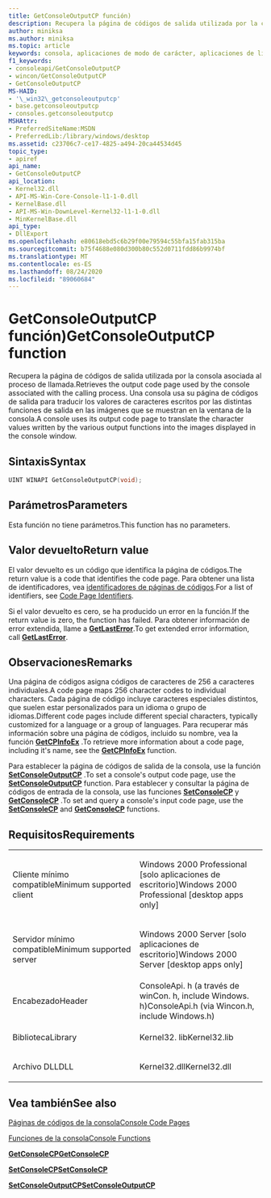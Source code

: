 ```yaml
---
title: GetConsoleOutputCP función)
description: Recupera la página de códigos de salida utilizada por la consola asociada al proceso de llamada.
author: miniksa
ms.author: miniksa
ms.topic: article
keywords: consola, aplicaciones de modo de carácter, aplicaciones de línea de comandos, aplicaciones de terminal, API de consola
f1_keywords:
- consoleapi/GetConsoleOutputCP
- wincon/GetConsoleOutputCP
- GetConsoleOutputCP
MS-HAID:
- '\_win32\_getconsoleoutputcp'
- base.getconsoleoutputcp
- consoles.getconsoleoutputcp
MSHAttr:
- PreferredSiteName:MSDN
- PreferredLib:/library/windows/desktop
ms.assetid: c23706c7-ce17-4825-a494-20ca44534d45
topic_type:
- apiref
api_name:
- GetConsoleOutputCP
api_location:
- Kernel32.dll
- API-MS-Win-Core-Console-l1-1-0.dll
- KernelBase.dll
- API-MS-Win-DownLevel-Kernel32-l1-1-0.dll
- MinKernelBase.dll
api_type:
- DllExport
ms.openlocfilehash: e80618ebd5c6b29f00e79594c55bfa15fab315ba
ms.sourcegitcommit: b75f4688e080d300b80c552d0711fdd86b9974bf
ms.translationtype: MT
ms.contentlocale: es-ES
ms.lasthandoff: 08/24/2020
ms.locfileid: "89060684"
---
```

# <a name="getconsoleoutputcp-function"></a><span data-ttu-id="bd9fe-104">GetConsoleOutputCP función)</span><span class="sxs-lookup"><span data-stu-id="bd9fe-104">GetConsoleOutputCP function</span></span>


<span data-ttu-id="bd9fe-105">Recupera la página de códigos de salida utilizada por la consola asociada al proceso de llamada.</span><span class="sxs-lookup"><span data-stu-id="bd9fe-105">Retrieves the output code page used by the console associated with the calling process.</span></span> <span data-ttu-id="bd9fe-106">Una consola usa su página de códigos de salida para traducir los valores de caracteres escritos por las distintas funciones de salida en las imágenes que se muestran en la ventana de la consola.</span><span class="sxs-lookup"><span data-stu-id="bd9fe-106">A console uses its output code page to translate the character values written by the various output functions into the images displayed in the console window.</span></span>

<a name="syntax"></a><span data-ttu-id="bd9fe-107">Sintaxis</span><span class="sxs-lookup"><span data-stu-id="bd9fe-107">Syntax</span></span>
------

```C
UINT WINAPI GetConsoleOutputCP(void);
```

<a name="parameters"></a><span data-ttu-id="bd9fe-108">Parámetros</span><span class="sxs-lookup"><span data-stu-id="bd9fe-108">Parameters</span></span>
----------

<span data-ttu-id="bd9fe-109">Esta función no tiene parámetros.</span><span class="sxs-lookup"><span data-stu-id="bd9fe-109">This function has no parameters.</span></span>

<a name="return-value"></a><span data-ttu-id="bd9fe-110">Valor devuelto</span><span class="sxs-lookup"><span data-stu-id="bd9fe-110">Return value</span></span>
------------

<span data-ttu-id="bd9fe-111">El valor devuelto es un código que identifica la página de códigos.</span><span class="sxs-lookup"><span data-stu-id="bd9fe-111">The return value is a code that identifies the code page.</span></span> <span data-ttu-id="bd9fe-112">Para obtener una lista de identificadores, vea [identificadores de páginas de códigos](https://msdn.microsoft.com/library/windows/desktop/dd317756).</span><span class="sxs-lookup"><span data-stu-id="bd9fe-112">For a list of identifiers, see [Code Page Identifiers](https://msdn.microsoft.com/library/windows/desktop/dd317756).</span></span>

<span data-ttu-id="bd9fe-113">Si el valor devuelto es cero, se ha producido un error en la función.</span><span class="sxs-lookup"><span data-stu-id="bd9fe-113">If the return value is zero, the function has failed.</span></span> <span data-ttu-id="bd9fe-114">Para obtener información de error extendida, llame a [**GetLastError**](https://msdn.microsoft.com/library/windows/desktop/ms679360).</span><span class="sxs-lookup"><span data-stu-id="bd9fe-114">To get extended error information, call [**GetLastError**](https://msdn.microsoft.com/library/windows/desktop/ms679360).</span></span>

<a name="remarks"></a><span data-ttu-id="bd9fe-115">Observaciones</span><span class="sxs-lookup"><span data-stu-id="bd9fe-115">Remarks</span></span>
-------

<span data-ttu-id="bd9fe-116">Una página de códigos asigna códigos de caracteres de 256 a caracteres individuales.</span><span class="sxs-lookup"><span data-stu-id="bd9fe-116">A code page maps 256 character codes to individual characters.</span></span> <span data-ttu-id="bd9fe-117">Cada página de código incluye caracteres especiales distintos, que suelen estar personalizados para un idioma o grupo de idiomas.</span><span class="sxs-lookup"><span data-stu-id="bd9fe-117">Different code pages include different special characters, typically customized for a language or a group of languages.</span></span> <span data-ttu-id="bd9fe-118">Para recuperar más información sobre una página de códigos, incluido su nombre, vea la función [**GetCPInfoEx**](https://msdn.microsoft.com/library/windows/desktop/dd318081) .</span><span class="sxs-lookup"><span data-stu-id="bd9fe-118">To retrieve more information about a code page, including it's name, see the [**GetCPInfoEx**](https://msdn.microsoft.com/library/windows/desktop/dd318081) function.</span></span>

<span data-ttu-id="bd9fe-119">Para establecer la página de códigos de salida de la consola, use la función [**SetConsoleOutputCP**](setconsoleoutputcp.md) .</span><span class="sxs-lookup"><span data-stu-id="bd9fe-119">To set a console's output code page, use the [**SetConsoleOutputCP**](setconsoleoutputcp.md) function.</span></span> <span data-ttu-id="bd9fe-120">Para establecer y consultar la página de códigos de entrada de la consola, use las funciones [**SetConsoleCP**](setconsolecp.md) y [**GetConsoleCP**](getconsolecp.md) .</span><span class="sxs-lookup"><span data-stu-id="bd9fe-120">To set and query a console's input code page, use the [**SetConsoleCP**](setconsolecp.md) and [**GetConsoleCP**](getconsolecp.md) functions.</span></span>

<a name="requirements"></a><span data-ttu-id="bd9fe-121">Requisitos</span><span class="sxs-lookup"><span data-stu-id="bd9fe-121">Requirements</span></span>
------------

<table>
<colgroup>
<col width="50%" />
<col width="50%" />
</colgroup>
<tbody>
<tr class="odd">
<td><p><span data-ttu-id="bd9fe-122">Cliente mínimo compatible</span><span class="sxs-lookup"><span data-stu-id="bd9fe-122">Minimum supported client</span></span></p></td>
<td><p><span data-ttu-id="bd9fe-123">Windows 2000 Professional [solo aplicaciones de escritorio]</span><span class="sxs-lookup"><span data-stu-id="bd9fe-123">Windows 2000 Professional [desktop apps only]</span></span></p></td>
</tr>
<tr class="even">
<td><p><span data-ttu-id="bd9fe-124">Servidor mínimo compatible</span><span class="sxs-lookup"><span data-stu-id="bd9fe-124">Minimum supported server</span></span></p></td>
<td><p><span data-ttu-id="bd9fe-125">Windows 2000 Server [solo aplicaciones de escritorio]</span><span class="sxs-lookup"><span data-stu-id="bd9fe-125">Windows 2000 Server [desktop apps only]</span></span></p></td>
</tr>
<tr class="odd">
<td><p><span data-ttu-id="bd9fe-126">Encabezado</span><span class="sxs-lookup"><span data-stu-id="bd9fe-126">Header</span></span></p></td>
<td><span data-ttu-id="bd9fe-127">ConsoleApi. h (a través de winCon. h, include Windows. h)</span><span class="sxs-lookup"><span data-stu-id="bd9fe-127">ConsoleApi.h (via Wincon.h, include Windows.h)</span></span></td>
</tr>
<tr class="even">
<td><p><span data-ttu-id="bd9fe-128">Biblioteca</span><span class="sxs-lookup"><span data-stu-id="bd9fe-128">Library</span></span></p></td>
<td><span data-ttu-id="bd9fe-129">Kernel32. lib</span><span class="sxs-lookup"><span data-stu-id="bd9fe-129">Kernel32.lib</span></span></td>
</tr>
<tr class="odd">
<td><p><span data-ttu-id="bd9fe-130">Archivo DLL</span><span class="sxs-lookup"><span data-stu-id="bd9fe-130">DLL</span></span></p></td>
<td><span data-ttu-id="bd9fe-131">Kernel32.dll</span><span class="sxs-lookup"><span data-stu-id="bd9fe-131">Kernel32.dll</span></span></td>
</tr>
<tr class="even">
</tr>
<tr class="odd">
</tr>
<tr class="even">
</tr>
</tbody>
</table>

## <a name="span-idsee_alsospansee-also"></a><span data-ttu-id="bd9fe-132"><span id="see_also"></span>Vea también</span><span class="sxs-lookup"><span data-stu-id="bd9fe-132"><span id="see_also"></span>See also</span></span>


[<span data-ttu-id="bd9fe-133">Páginas de códigos de la consola</span><span class="sxs-lookup"><span data-stu-id="bd9fe-133">Console Code Pages</span></span>](console-code-pages.md)

[<span data-ttu-id="bd9fe-134">Funciones de la consola</span><span class="sxs-lookup"><span data-stu-id="bd9fe-134">Console Functions</span></span>](console-functions.md)

[<span data-ttu-id="bd9fe-135">**GetConsoleCP**</span><span class="sxs-lookup"><span data-stu-id="bd9fe-135">**GetConsoleCP**</span></span>](getconsolecp.md)

[<span data-ttu-id="bd9fe-136">**SetConsoleCP**</span><span class="sxs-lookup"><span data-stu-id="bd9fe-136">**SetConsoleCP**</span></span>](setconsolecp.md)

[<span data-ttu-id="bd9fe-137">**SetConsoleOutputCP**</span><span class="sxs-lookup"><span data-stu-id="bd9fe-137">**SetConsoleOutputCP**</span></span>](setconsoleoutputcp.md)

 

 




